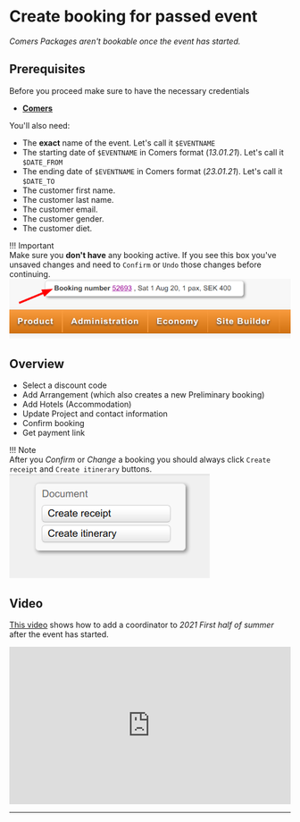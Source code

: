 # Create booking for passed event  

_Comers Packages aren't bookable once the event has started._  

## Prerequisites  

Before you proceed make sure to have the necessary credentials  

- [**Comers**](https://adminang.comers.se)  

You'll also need:  

- The __exact__ name of the event. Let's call it `$EVENTNAME`  
- The starting date of `$EVENTNAME` in Comers format (_13.01.21_). Let's call it `$DATE_FROM`  
- The ending date of `$EVENTNAME` in Comers format (_23.01.21_). Let's call it `$DATE_TO`  
- The customer first name.  
- The customer last name.  
- The customer email.  
- The customer gender.  
- The customer diet.  


!!! Important  
    Make sure you **don't have** any booking active. If you see this box you've unsaved changes and need to `Confirm` or `Undo` those changes before continuing.  
    ![00](./images/active-booking.png)  

## Overview  

* Select a discount code  
* Add Arrangement (which also creates a new Preliminary booking)  
* Add Hotels (Accommodation)  
* Update Project and contact information  
* Confirm booking  
* Get payment link  

!!! Note  
    After you _Confirm_ or _Change_ a booking you should always click `Create receipt` and `Create itinerary` buttons.  
    ![create-reciept](./images/create-reciept.png)  

## Video  

[This video](https://drive.google.com/file/d/16QJbPEKjeYJ-7cQJ5KlaHiY4FAApTN0p/preview) shows how to add a coordinator to *2021 First half of summer* after the event has started.  

<div style="position:relative; padding-bottom:56%"><iframe width="100%" height="100%" style="position:absolute" frameborder="0" src="https://drive.google.com/file/d/16QJbPEKjeYJ-7cQJ5KlaHiY4FAApTN0p/preview" allowfullscreen></iframe></div>  

---  
